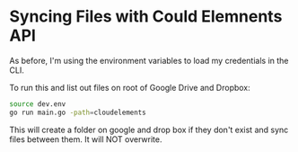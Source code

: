 # Syncing Files with Could Elemnents API

As before, I'm using the environment variables to load my credentials in the CLI.

To run this and list out files on root of Google Drive and Dropbox:

```sh
source dev.env
go run main.go -path=cloudelements
```


This will create a folder on google and drop box if they don't exist and sync files between them.  It will NOT overwrite.
